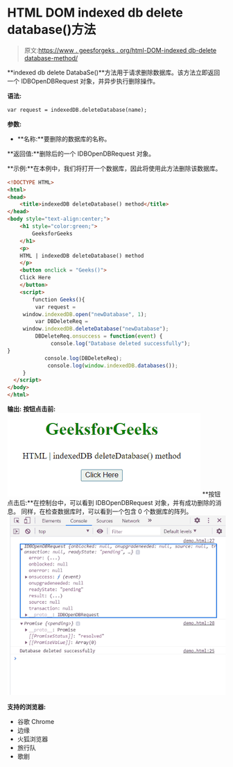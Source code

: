 # HTML DOM indexed db delete database()方法

> 原文:[https://www . geesforgeks . org/html-DOM-indexed db-delete database-method/](https://www.geeksforgeeks.org/html-dom-indexeddb-deletedatabase-method/)

**indexed db delete DatabaSe()**方法用于请求删除数据库。该方法立即返回一个 IDBOpenDBRequest 对象，并异步执行删除操作。

**语法:**

```html
var request = indexedDB.deleteDatabase(name);
```

**参数:**

*   **名称:**要删除的数据库的名称。

**返回值:**删除后的一个 IDBOpenDBRequest 对象。

**示例:**在本例中，我们将打开一个数据库，因此将使用此方法删除该数据库。

```html
<!DOCTYPE HTML> 
<html>  
<head>
    <title>indexedDB deleteDatabase() method</title>
</head>   
<body style="text-align:center;">
    <h1 style="color:green;">  
        GeeksforGeeks  
    </h1> 
    <p> 
    HTML | indexedDB deleteDatabase() method
    </p>
    <button onclick = "Geeks()">
    Click Here
    </button>     
    <script>
        function Geeks(){
         var request = 
     window.indexedDB.open("newDatabase", 1);
         var DBDeleteReq = 
     window.indexedDB.deleteDatabase("newDatabase");
         DBDeleteReq.onsuccess = function(event) {
              console.log("Database deleted successfully");
}
            console.log(DBDeleteReq);
             console.log(window.indexedDB.databases());
     }
  </script> 
</body>   
</html>
```

**输出:**
**按钮点击前:**
![](img/f526f3da730129f6f8944132b2b7979a.png)
**按钮点击后:**在控制台中，可以看到 IDBOpenDBRequest 对象，并有成功删除的消息。
同样，在检查数据库时，可以看到一个包含 0 个数据库的阵列。
![](img/5d69446ba8d925d137d39b0905c013e9.png)

**支持的浏览器:**

*   谷歌 Chrome
*   边缘
*   火狐浏览器
*   旅行队
*   歌剧